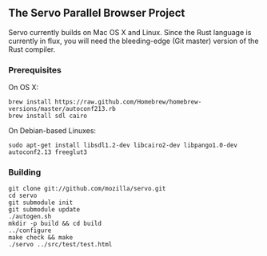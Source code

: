 ## The Servo Parallel Browser Project

Servo currently builds on Mac OS X and Linux. Since the Rust language is currently in flux, you
will need the bleeding-edge (Git master) version of the Rust compiler.

### Prerequisites

On OS X:

    brew install https://raw.github.com/Homebrew/homebrew-versions/master/autoconf213.rb
    brew install sdl cairo

On Debian-based Linuxes:

    sudo apt-get install libsdl1.2-dev libcairo2-dev libpango1.0-dev autoconf2.13 freeglut3

### Building

    git clone git://github.com/mozilla/servo.git
    cd servo
    git submodule init
    git submodule update
    ./autogen.sh
    mkdir -p build && cd build
    ../configure
    make check && make
    ./servo ../src/test/test.html
